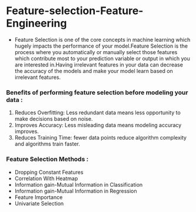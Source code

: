 # Feature-selection-Feature-Engineering

* Feature Selection is one of the core concepts in machine learning which hugely impacts the performance of your model.Feature Selection is the process where you automatically or manually select those features which contribute most to your prediction variable or output in which you are interested in.Having irrelevant features in your data can decrease the accuracy of the models and make your model learn based on irrelevant features.

### Benefits of performing feature selection before modeling your data :
1. Reduces Overfitting: Less redundant data means less opportunity to make decisions based on noise.<br>
2. Improves Accuracy: Less misleading data means modeling accuracy improves.<br>
3.  Reduces Training Time: fewer data points reduce algorithm complexity and algorithms train faster.<br>

### Feature Selection Methods :
- Dropping Constant Features 
- Correlation With Heatmap
- Information gain-Mutual Information in Classification
- Information gain-Mutual Information in Regression
- Feature Importance
- Univariate Selection

